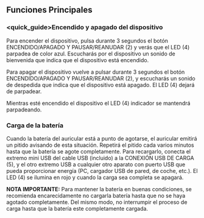 ## Funciones Principales

### <quick_guide>Encendido y apagado del dispositivo

Para encender el dispositivo, pulsa durante 3 segundos el botón ENCENDIDO/APAGADO Y PAUSAR/REANUDAR (2) y verás que el LED (4) parpadea de color azul. Escucharás por el dispositivo un sonido de bienvenida que indica que el dispositivo está encendido.

Para apagar el dispositivo vuelve a pulsar durante 3 segundos el botón ENCENDIDO/APAGADO Y PAUSAR/REANUDAR (2),  y escucharás un sonido de despedida que indica que el dispositivo está apagado. El LED  (4) dejará de parpadear.

Mientras esté encendido el dispositivo el LED (4) indicador se mantendrá parpadeando.

### Carga de la batería

Cuando la batería del auricular está a punto de agotarse, el auricular emitirá un pitido avisando de esta situación. Repetirá el pitido cada varios minutos hasta que la batería se agote completamente. Para recargarlo, conecta el extremo mini USB del cable USB (incluido) a la CONEXIÓN USB DE CARGA (5), y el otro extremo USB a cualquier otro aparato con puerto USB que pueda proporcionar energía (PC, cargador USB de pared, de coche, etc.). El LED (4) se ilumina en rojo y cuando la carga sea completa se apagará.

**NOTA IMPORTANTE:** Para mantener la batería en buenas condiciones, se recomienda encarecidamente no cargarla batería hasta que no se haya agotado completamente. Del mismo modo, no interrumpir el proceso de carga hasta que la batería este completamente cargada.
